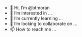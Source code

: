 - 👋 Hi, I’m @btmoran
- 👀 I’m interested in ...
- 🌱 I’m currently learning ...
- 💞️ I’m looking to collaborate on ...
- 📫 How to reach me ...

<!---
btmoran/btmoran is a ✨ special ✨ repository because its `README.md` (this file) appears on your GitHub profile.
You can click the Preview link to take a look at your changes.
--->
